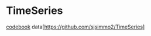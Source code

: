 # TimeSeries
[codebook](https://sjsimmo2.github.io/TimeSeries/)
data[https://github.com/sjsimmo2/TimeSeries]
